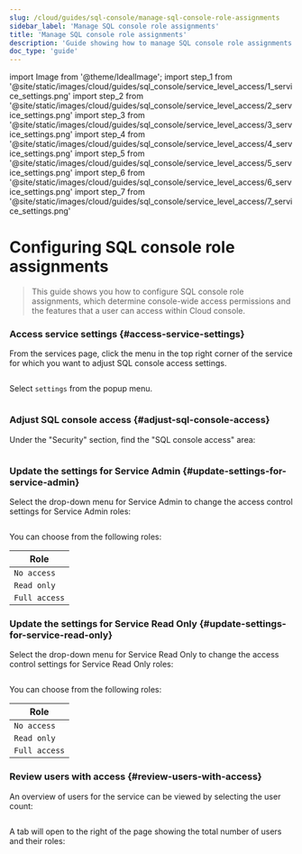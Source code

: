 ```yaml
---
slug: /cloud/guides/sql-console/manage-sql-console-role-assignments
sidebar_label: 'Manage SQL console role assignments'
title: 'Manage SQL console role assignments'
description: 'Guide showing how to manage SQL console role assignments'
doc_type: 'guide'
---
```


import Image from '@theme/IdealImage';
import step_1 from '@site/static/images/cloud/guides/sql_console/service_level_access/1_service_settings.png'
import step_2 from '@site/static/images/cloud/guides/sql_console/service_level_access/2_service_settings.png'
import step_3 from '@site/static/images/cloud/guides/sql_console/service_level_access/3_service_settings.png'
import step_4 from '@site/static/images/cloud/guides/sql_console/service_level_access/4_service_settings.png'
import step_5 from '@site/static/images/cloud/guides/sql_console/service_level_access/5_service_settings.png'
import step_6 from '@site/static/images/cloud/guides/sql_console/service_level_access/6_service_settings.png'
import step_7 from '@site/static/images/cloud/guides/sql_console/service_level_access/7_service_settings.png'

# Configuring SQL console role assignments

> This guide shows you how to configure SQL console role assignments, which
determine console-wide access permissions and the features that a user can
access within Cloud console.

<VerticalStepper headerLevel="h3">

### Access service settings {#access-service-settings}

From the services page, click the menu in the top right corner of the service for which you want to adjust SQL console access settings.

<Image img={step_1} size="lg"/>

Select `settings` from the popup menu.

<Image img={step_2} size="lg"/>

### Adjust SQL console access {#adjust-sql-console-access}

Under the "Security" section, find the "SQL console access" area:

<Image img={step_3} size="md"/>

### Update the settings for Service Admin {#update-settings-for-service-admin}

Select the drop-down menu for Service Admin to change the access control settings for Service Admin roles:

<Image img={step_4} size="md"/>

You can choose from the following roles:

| Role          |
|---------------|
| `No access`   |
| `Read only`   |
| `Full access` |

### Update the settings for Service Read Only {#update-settings-for-service-read-only}

Select the drop-down menu for Service Read Only to change the access control settings for Service Read Only roles:

<Image img={step_5} size="md"/>

You can choose from the following roles:

| Role          |
|---------------|
| `No access`   |
| `Read only`   |
| `Full access` |

### Review users with access {#review-users-with-access}

An overview of users for the service can be viewed by selecting the user count:

<Image img={step_6} size="md"/>

A tab will open to the right of the page showing the total number of users and their roles:

<Image img={step_7} size="md"/>

</VerticalStepper>
